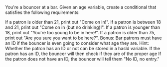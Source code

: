 You're a bouncer at a bar. Given an age variable, create a conditional that satisfies the following requirements:

If a patron is older than 21, print out "Come on in!".
If a patron is between 18 and 21, print out "Come on in (but no drinking)!".
If a patron is younger than 18, print out "You're too young to be in here!".
If a patron is older than 75, print out "Are you sure you want to be here?".
Bonus: Bar patrons must have an ID if the bouncer is even going to consider what age they are. Hint: Whether the patron has an ID or not can be stored in a hasId variable.
If the patron has an ID, the bouncer will then check if they are of the proper age
If the patron does not have an ID, the bouncer will tell them "No ID, no entry."